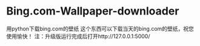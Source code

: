 # Bing.com-Wallpaper-downloader
用python下载bing.com的壁纸
这个东西可以下载当天的bing.com的壁纸，祝您使用愉快！
注：升级版运行完成后打开http://127.0.0.1:5000/
